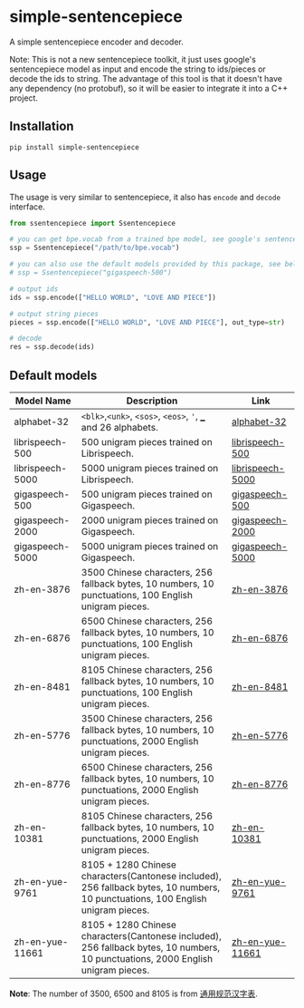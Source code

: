 # simple-sentencepiece
A simple sentencepiece encoder and decoder.

Note: This is not a new sentencepiece toolkit, it just uses google's sentencepiece model
as input and encode the string to ids/pieces or decode the ids to string. The advantage of
this tool is that it doesn't have any dependency (no protobuf), so it will be easier to
integrate it into a C++ project.


## Installation

```
pip install simple-sentencepiece
```


## Usage

The usage is very similar to sentencepiece, it also has `encode` and `decode` interface.

```python
from ssentencepiece import Ssentencepiece

# you can get bpe.vocab from a trained bpe model, see google's sentencepiece for details
ssp = Ssentencepiece("/path/to/bpe.vocab")

# you can also use the default models provided by this package, see below for details
# ssp = Ssentencepiece("gigaspeech-500")

# output ids
ids = ssp.encode(["HELLO WORLD", "LOVE AND PIECE"])

# output string pieces
pieces = ssp.encode(["HELLO WORLD", "LOVE AND PIECE"], out_type=str)

# decode
res = ssp.decode(ids)
```

## Default models

| Model Name | Description | Link |
|------------|-------------|------|
| alphabet-32| `<blk>`,`<unk>`, `<sos>`, `<eos>`, `'`, `▁` and 26 alphabets. | [alphabet-32](ssentencepiece/python/ssentencepiece/resources/alphabet-32.vocab) |
| librispeech-500| 500 unigram pieces trained on Librispeech. | [librispeech-500](ssentencepiece/python/ssentencepiece/resources/librispeech-500.vocab) |
| librispeech-5000| 5000 unigram pieces trained on Librispeech. | [librispeech-5000](ssentencepiece/python/ssentencepiece/resources/librispeech-5000.vocab) |
| gigaspeech-500| 500 unigram pieces trained on Gigaspeech. | [gigaspeech-500](ssentencepiece/python/ssentencepiece/resources/gigaspeech-500.vocab) |
| gigaspeech-2000| 2000 unigram pieces trained on Gigaspeech. | [gigaspeech-2000](ssentencepiece/python/ssentencepiece/resources/gigaspeech-2000.vocab) |
| gigaspeech-5000| 5000 unigram pieces trained on Gigaspeech. | [gigaspeech-5000](ssentencepiece/python/ssentencepiece/resources/gigaspeech-5000.vocab) |
| zh-en-3876 | 3500 Chinese characters, 256 fallback bytes, 10 numbers, 10 punctuations, 100 English unigram pieces. | [zh-en-3876](ssentencepiece/python/ssentencepiece/resources/zh-en-3876.vocab) |
| zh-en-6876 | 6500 Chinese characters, 256 fallback bytes, 10 numbers, 10 punctuations, 100 English unigram pieces. | [zh-en-6876](ssentencepiece/python/ssentencepiece/resources/zh-en-6876.vocab) |
| zh-en-8481 | 8105 Chinese characters, 256 fallback bytes, 10 numbers, 10 punctuations, 100 English unigram pieces. | [zh-en-8481](ssentencepiece/python/ssentencepiece/resources/zh-en-8481.vocab) |
| zh-en-5776 | 3500 Chinese characters, 256 fallback bytes, 10 numbers, 10 punctuations, 2000 English unigram pieces. | [zh-en-5776](ssentencepiece/python/ssentencepiece/resources/zh-en-5776.vocab) |
| zh-en-8776 | 6500 Chinese characters, 256 fallback bytes, 10 numbers, 10 punctuations, 2000 English unigram pieces. | [zh-en-8776](ssentencepiece/python/ssentencepiece/resources/zh-en-8776.vocab) |
| zh-en-10381 | 8105 Chinese characters, 256 fallback bytes, 10 numbers, 10 punctuations, 2000 English unigram pieces. | [zh-en-10381](ssentencepiece/python/ssentencepiece/resources/zh-en-10381.vocab) |
| zh-en-yue-9761 | 8105 + 1280 Chinese characters(Cantonese included), 256 fallback bytes, 10 numbers, 10 punctuations, 100 English unigram pieces. | [zh-en-yue-9761](ssentencepiece/python/ssentencepiece/resources/zh-en-yue-9761.vocab) |
| zh-en-yue-11661 | 8105 + 1280 Chinese characters(Cantonese included), 256 fallback bytes, 10 numbers, 10 punctuations, 2000 English unigram pieces. | [zh-en-yue-11661](ssentencepiece/python/ssentencepiece/resources/zh-en-yue-11661.vocab) |

**Note**: The number of 3500, 6500 and 8105 is from [通用规范汉字表](http://www.moe.gov.cn/jyb_sjzl/ziliao/A19/201306/t20130601_186002.html).


